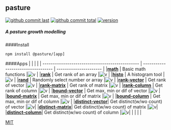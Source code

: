 ## pasture

[![github commit last][badge-github-last-commit]][url-github]
[![github commit total][badge-github-commit-count]][url-github]
[![version][holstein-v]][url-github]

[//]: <> (Shields)
[badge-github-last-commit]: https://flat.badgen.net/github/last-commit/hoyeungw/pasture
[badge-github-commit-count]: https://flat.badgen.net/github/commits/hoyeungw/pasture
[url-github]: https://github.com/hoyeungw/pasture
[holstein-v]: https://flat.badgen.net/npm/v/@pasture/holstein


##### A pasture growth modelling

####Install
```shell script
npm install @pasture/[app]
```

####Apps
|                                                 |                                    |                        |
| ----------------------------------------------- | ---------------------------------- | ---------------------- |
|[**math**](./packages/math)                      | Basic math functions               |![v][math-dm]           |
|[**rank**](./packages/rank)                      | Get rank of an array               |![v][rank-dm]           |
|[**histo**](./packages/histo)                    | A histogram tool                   |![v][histo-dm]          |
|[**rand**](./packages/rand)                      | Randomly select number or array    |![v][rand-dm]           |
|[**rank-vector**](./packages/rank-vector)        | Get rank of vector                 |![v][rank-vector-dm]    |
|[**rank-matrix**](./packages/rank-matrix)        | Get rank of matrix                 |![v][rank-matrix-dm]    |
|[**rank-column**](./packages/rank-column)        | Get rank of column                 |![v][rank-column-dm]    |
|[**bound-vector**](./packages/bound-vector)      | Get max, min or dif of vector      |![v][bound-vector-dm]   |
|[**bound-matrix**](./packages/bound-matrix)      | Get max, min or dif of matrix      |![v][bound-matrix-dm]   |
|[**bound-column**](./packages/bound-column)      | Get max, min or dif of column      |![v][bound-column-dm]   |
|[**distinct-vector**](./packages/distinct-vector)| Get distinct(w/wo count) of vector |![v][distinct-vector-dm]|
|[**distinct-matrix**](./packages/distinct-matrix)| Get distinct(w/wo count) of matrix |![v][distinct-matrix-dm]|
|[**distinct-column**](./packages/distinct-column)| Get distinct(w/wo count) of column |![v][distinct-column-dm]|
|                                                 |                                    |                        |

[//]: <> (Local routes)
[math-dm]: https://flat.badgen.net/npm/dm/@pasture/math
[rank-dm]: https://flat.badgen.net/npm/dm/@pasture/rank
[histo-dm]: https://flat.badgen.net/npm/dm/@pasture/histo
[rand-dm]: https://flat.badgen.net/npm/dm/@pasture/rand
[rank-vector-dm]: https://flat.badgen.net/npm/dm/@pasture/rank-vector
[rank-matrix-dm]: https://flat.badgen.net/npm/dm/@pasture/rank-matrix
[rank-column-dm]: https://flat.badgen.net/npm/dm/@pasture/rank-column
[bound-vector-dm]: https://flat.badgen.net/npm/dm/@pasture/bound-vector
[bound-matrix-dm]: https://flat.badgen.net/npm/dm/@pasture/bound-matrix
[bound-column-dm]: https://flat.badgen.net/npm/dm/@pasture/bound-column
[distinct-vector-dm]: https://flat.badgen.net/npm/dm/@pasture/distinct-vector
[distinct-matrix-dm]: https://flat.badgen.net/npm/dm/@pasture/distinct-matrix
[distinct-column-dm]: https://flat.badgen.net/npm/dm/@pasture/distinct-column

[MIT](http://opensource.org/licenses/MIT)
